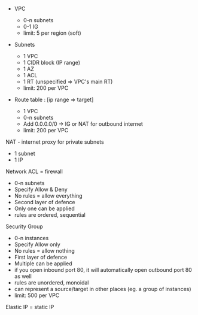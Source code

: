 - VPC
  - 0-n subnets
  - 0-1 IG
  - limit: 5 per region (soft)

- Subnets
  - 1 VPC
  - 1 CIDR block (IP range)
  - 1 AZ
  - 1 ACL
  - 1 RT (unspecified => VPC's main RT)
  - limit: 200 per VPC

- Route table : [ip range => target]
  - 1 VPC
  - 0-n subnets
  - Add 0.0.0.0/0 -> IG or NAT for outbound internet
  - limit: 200 per VPC

NAT - internet proxy for private subnets
  - 1 subnet
  - 1 IP

Network ACL = firewall
  - 0-n subnets
  - Specify Allow & Deny
  - No rules = allow everything
  - Second layer of defence
  - Only one can be applied
  - rules are ordered, sequential

Security Group
  - 0-n instances
  - Specify Allow only
  - No rules = allow nothing
  - First layer of defence
  - Multiple can be applied
  - if you open inbound port 80, it will automatically open outbound port 80 as well
  - rules are unordered, monoidal
  - can represent a source/target in other places (eg. a group of instances)
  - limit: 500 per VPC

Elastic IP = static IP
